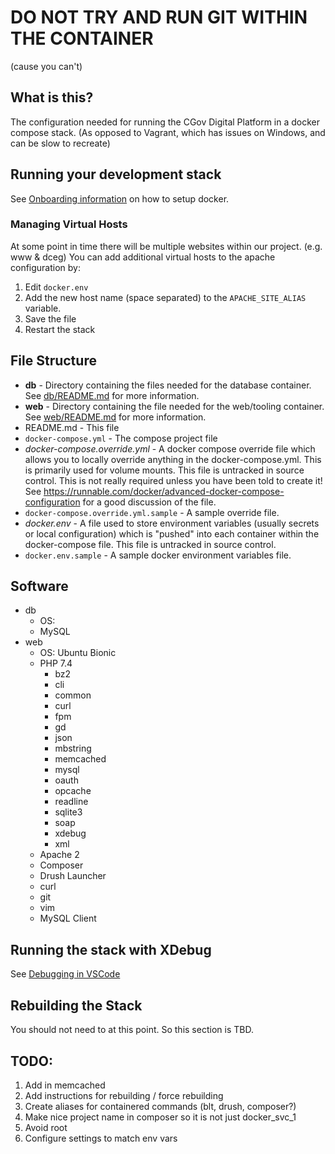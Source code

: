
# DO NOT TRY AND RUN GIT WITHIN THE CONTAINER
(cause you can't)

## What is this?
The configuration needed for running the CGov Digital Platform in a docker compose stack. (As opposed to Vagrant, which has issues on Windows, and can be slow to recreate)

## Running your development stack
See [Onboarding information](https://github.com/NCIOCPL/cgov-digital-platform/wiki/Onboarding) on how to setup docker.

### Managing Virtual Hosts
At some point in time there will be multiple websites within our project. (e.g. www & dceg) You can add additional virtual hosts to the apache configuration by:
1. Edit `docker.env`
1. Add the new host name (space separated) to the `APACHE_SITE_ALIAS` variable.
1. Save the file
1. Restart the stack

## File Structure
* **db** - Directory containing the files needed for the database container. See [db/README.md](db/README.md) for more information.
* **web** - Directory containing the file needed for the web/tooling container.  See [web/README.md](web/README.md) for more information.
* README.md - This file
* `docker-compose.yml` - The compose project file
* *docker-compose.override.yml* - A docker compose override file which allows you to locally override anything in the docker-compose.yml. This is primarily used for volume mounts. This file is untracked in source control. This is not really required unless you have been told to create it! See https://runnable.com/docker/advanced-docker-compose-configuration for a good discussion of the file.
* `docker-compose.override.yml.sample` - A sample override file.
* *docker.env* - A file used to store environment variables (usually secrets or local configuration) which is "pushed" into each container within the docker-compose file. This file is untracked in source control.
* `docker.env.sample` - A sample docker environment variables file.

## Software
* db
  * OS:
  * MySQL
* web
  * OS: Ubuntu Bionic
  * PHP 7.4
    * bz2
    * cli
    * common
    * curl
    * fpm
    * gd
    * json
    * mbstring
    * memcached
    * mysql
    * oauth
    * opcache
    * readline
    * sqlite3
    * soap
    * xdebug
    * xml
  * Apache 2
  * Composer
  * Drush Launcher
  * curl
  * git
  * vim
  * MySQL Client



## Running the stack with XDebug
See [Debugging in VSCode](https://github.com/NCIOCPL/cgov-digital-platform/wiki/Debugging-in-VSCode)

## Rebuilding the Stack
You should not need to at this point. So this section is TBD.

## TODO:
1. Add in memcached
1. Add instructions for rebuilding / force rebuilding
1. Create aliases for containered commands (blt, drush, composer?)
1. Make nice project name in composer so it is not just docker_svc_1
1. Avoid root
1. Configure settings to match env vars
